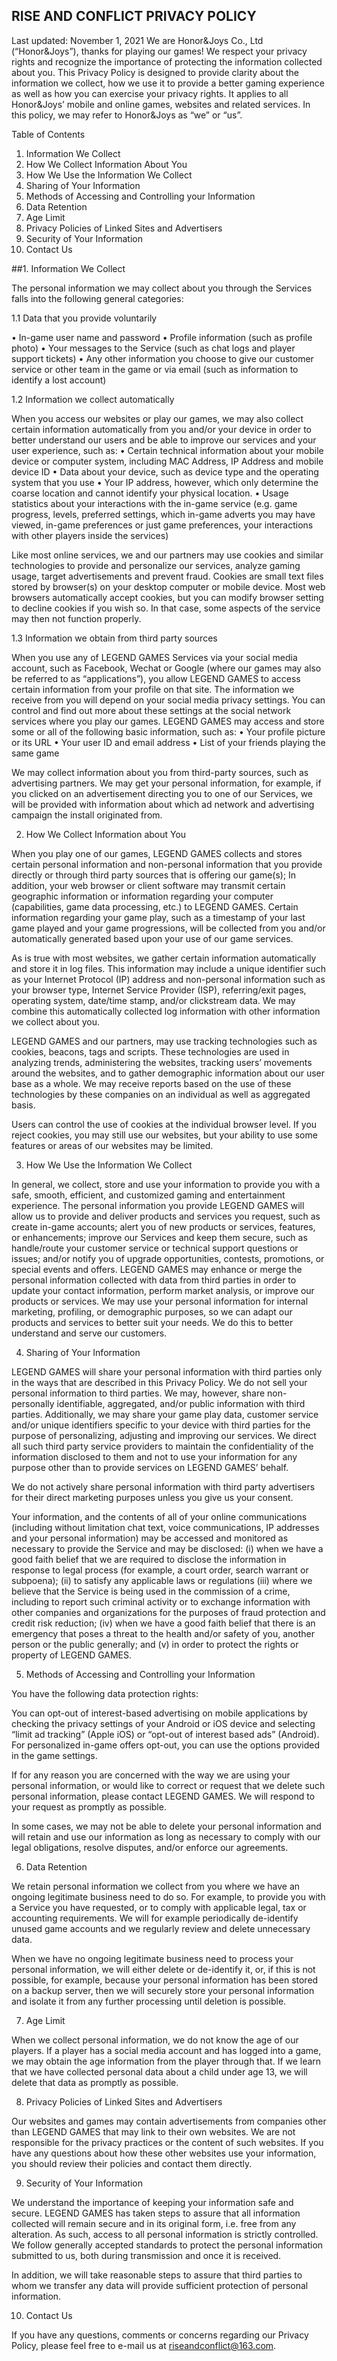 ## RISE AND CONFLICT PRIVACY POLICY

Last updated: November 1, 2021
We are Honor&Joys Co., Ltd (“Honor&Joys”),  thanks for playing our games! We respect your privacy rights and recognize the importance of protecting the information collected about you. This Privacy Policy is designed to provide clarity about the information we collect, how we use it to provide a better gaming experience as well as how you can exercise your privacy rights. It applies to all Honor&Joys’ mobile and online games, websites and related services. In this policy, we may refer to Honor&Joys as “we” or “us”. 

Table of Contents

1. Information We Collect
2. How We Collect Information About You
3. How We Use the Information We Collect
4. Sharing of Your Information
5. Methods of Accessing and Controlling your Information
6. Data Retention
7. Age Limit
8. Privacy Policies of Linked Sites and Advertisers
9. Security of Your Information
10. Contact Us

##1. Information We Collect

The personal information we may collect about you through the Services falls into the following general categories:

1.1 Data that you provide voluntarily

•	In-game user name and password
•	Profile information (such as profile photo)
•	Your messages to the Service (such as chat logs and player support tickets)
•	Any other information you choose to give our customer service or other team in the game or via email (such as information to identify a lost account)

1.2 Information we collect automatically

When you access our websites or play our games, we may also collect certain information automatically from you and/or your device in order to better understand our users and be able to improve our services and your user experience, such as:
•	Certain technical information about your mobile device or computer system, including MAC Address, IP Address and mobile device ID
•	Data about your device, such as device type and the operating system that you use
•	Your IP address, however, which only determine the coarse location and cannot identify your physical location. 
•	Usage statistics about your interactions with the in-game service (e.g. game progress, levels, preferred settings, which in-game adverts you may have viewed, in-game preferences or just game preferences, your interactions with other players inside the services)

Like most online services, we and our partners may use cookies and similar technologies to provide and personalize our services, analyze gaming usage, target advertisements and prevent fraud. Cookies are small text files stored by browser(s) on your desktop computer or mobile device. Most web browsers automatically accept cookies, but you can modify browser setting to decline cookies if you wish so. In that case, some aspects of the service may then not function properly.

1.3 Information we obtain from third party sources

When you use any of  LEGEND GAMES Services via your social media account, such as Facebook, Wechat or Google (where our games may also be referred to as “applications”), you allow  LEGEND GAMES to access certain information from your profile on that site. The information we receive from you will depend on your social media privacy settings. You can control and find out more about these settings at the social network services where you play our games.  LEGEND GAMES may access and store some or all of the following basic information, such as:
•	Your profile picture or its URL
•	Your user ID and email address
•	List of your friends playing the same game

We may collect information about you from third-party sources, such as advertising partners. We may get your personal information, for example, if you clicked on an advertisement directing you to one of our Services, we will be provided with information about which ad network and advertising campaign the install originated from.

2. How We Collect Information about You

When you play one of our games,  LEGEND GAMES collects and stores certain personal information and non-personal information that you provide directly or through third party sources that is offering our game(s); In addition, your web browser or client software may transmit certain geographic information or information regarding your computer (capabilities, game data processing, etc.) to  LEGEND GAMES. Certain information regarding your game play, such as a timestamp of your last game played and your game progressions, will be collected from you and/or automatically generated based upon your use of our game services.

As is true with most websites, we gather certain information automatically and store it in log files. This information may include a unique identifier such as your Internet Protocol (IP) address and non-personal information such as your browser type, Internet Service Provider (ISP), referring/exit pages, operating system, date/time stamp, and/or clickstream data. We may combine this automatically collected log information with other information we collect about you.

 LEGEND GAMES and our partners, may use tracking technologies such as cookies, beacons, tags and scripts. These technologies are used in analyzing trends, administering the websites, tracking users’ movements around the websites, and to gather demographic information about our user base as a whole. We may receive reports based on the use of these technologies by these companies on an individual as well as aggregated basis.

Users can control the use of cookies at the individual browser level. If you reject cookies, you may still use our websites, but your ability to use some features or areas of our websites may be limited.

3. How We Use the Information We Collect

In general, we collect, store and use your information to provide you with a safe, smooth, efficient, and customized gaming and entertainment experience. The personal information you provide  LEGEND GAMES will allow us to provide and deliver products and services you request, such as create in-game accounts; alert you of new products or services, features, or enhancements; improve our Services and keep them secure, such as handle/route your customer service or technical support questions or issues; and/or notify you of upgrade opportunities, contests, promotions, or special events and offers.  LEGEND GAMES may enhance or merge the personal information collected with data from third parties in order to update your contact information, perform market analysis, or improve our products or services. We may use your personal information for internal marketing, profiling, or demographic purposes, so we can adapt our products and services to better suit your needs. We do this to better understand and serve our customers.

4. Sharing of Your Information

 LEGEND GAMES will share your personal information with third parties only in the ways that are described in this Privacy Policy. We do not sell your personal information to third parties. We may, however, share non-personally identifiable, aggregated, and/or public information with third parties. Additionally, we may share your game play data, customer service and/or unique identifiers specific to your device with third parties for the purpose of personalizing, adjusting and improving our services. We direct all such third party service providers to maintain the confidentiality of the information disclosed to them and not to use your information for any purpose other than to provide services on  LEGEND GAMES’ behalf.

We do not actively share personal information with third party advertisers for their direct marketing purposes unless you give us your consent.

Your information, and the contents of all of your online communications (including without limitation chat text, voice communications, IP addresses and your personal information) may be accessed and monitored as necessary to provide the Service and may be disclosed: (i) when we have a good faith belief that we are required to disclose the information in response to legal process (for example, a court order, search warrant or subpoena); (ii) to satisfy any applicable laws or regulations (iii) where we believe that the Service is being used in the commission of a crime, including to report such criminal activity or to exchange information with other companies and organizations for the purposes of fraud protection and credit risk reduction; (iv) when we have a good faith belief that there is an emergency that poses a threat to the health and/or safety of you, another person or the public generally; and (v) in order to protect the rights or property of  LEGEND GAMES.

5. Methods of Accessing and Controlling your Information

You have the following data protection rights:

You can opt-out of interest-based advertising on mobile applications by checking the privacy settings of your Android or iOS device and selecting “limit ad tracking” (Apple iOS) or “opt-out of interest based ads” (Android). For personalized in-game offers opt-out, you can use the options provided in the game settings.

If for any reason you are concerned with the way we are using your personal information, or would like to correct or request that we delete such personal information, please contact  LEGEND GAMES. We will respond to your request as promptly as possible.

In some cases, we may not be able to delete your personal information and will retain and use our information as long as necessary to comply with our legal obligations, resolve disputes, and/or enforce our agreements.

6. Data Retention

We retain personal information we collect from you where we have an ongoing legitimate business need to do so. For example, to provide you with a Service you have requested, or to comply with applicable legal, tax or accounting requirements. 
We will for example periodically de-identify unused game accounts and we regularly review and delete unnecessary data.

When we have no ongoing legitimate business need to process your personal information, we will either delete or de-identify it, or, if this is not possible, for example, because your personal information has been stored on a backup server, then we will securely store your personal information and isolate it from any further processing until deletion is possible.

7. Age Limit

When we collect personal information, we do not know the age of our players. If a player has a social media account and has logged into a game, we may obtain the age information from the player through that. If we learn that we have collected personal data about a child under age 13, we will delete that data as promptly as possible. 

8. Privacy Policies of Linked Sites and Advertisers

Our websites and games may contain advertisements from companies other than  LEGEND GAMES that may link to their own websites. We are not responsible for the privacy practices or the content of such websites. If you have any questions about how these other websites use your information, you should review their policies and contact them directly.

9. Security of Your Information

We understand the importance of keeping your information safe and secure.  LEGEND GAMES has taken steps to assure that all information collected will remain secure and in its original form, i.e. free from any alteration. As such, access to all personal information is strictly controlled. We follow generally accepted standards to protect the personal information submitted to us, both during transmission and once it is received.

In addition, we will take reasonable steps to assure that third parties to whom we transfer any data will provide sufficient protection of personal information.

10. Contact Us

If you have any questions, comments or concerns regarding our Privacy Policy, please feel free to e-mail us at riseandconflict@163.com.
